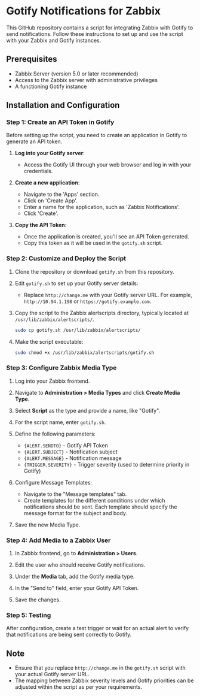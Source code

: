 # Gotify Notifications for Zabbix

This GitHub repository contains a script for integrating Zabbix with Gotify to send notifications. Follow these instructions to set up and use the script with your Zabbix and Gotify instances.

## Prerequisites

- Zabbix Server (version 5.0 or later recommended)
- Access to the Zabbix server with administrative privileges
- A functioning Gotify instance

## Installation and Configuration

### Step 1: Create an API Token in Gotify

Before setting up the script, you need to create an application in Gotify to generate an API token.

1. **Log into your Gotify server**:
   - Access the Gotify UI through your web browser and log in with your credentials.

2. **Create a new application**:
   - Navigate to the 'Apps' section.
   - Click on 'Create App'.
   - Enter a name for the application, such as 'Zabbix Notifications'.
   - Click 'Create'.

3. **Copy the API Token**:
   - Once the application is created, you'll see an API Token generated.
   - Copy this token as it will be used in the `gotify.sh` script.

### Step 2: Customize and Deploy the Script

1. Clone the repository or download `gotify.sh` from this repository.

2. Edit `gotify.sh` to set up your Gotify server details:
   
   - Replace `http://change.me` with your Gotify server URL. For example, `http://10.94.1.198` or `https://gotify.example.com`.

3. Copy the script to the Zabbix alertscripts directory, typically located at `/usr/lib/zabbix/alertscripts/`.

   ```bash
   sudo cp gotify.sh /usr/lib/zabbix/alertscripts/
   ```

4. Make the script executable:

   ```bash
   sudo chmod +x /usr/lib/zabbix/alertscripts/gotify.sh
   ```

### Step 3: Configure Zabbix Media Type

1. Log into your Zabbix frontend.

2. Navigate to **Administration > Media Types** and click **Create Media Type**.

3. Select **Script** as the type and provide a name, like "Gotify".

4. For the script name, enter `gotify.sh`.

5. Define the following parameters:
   - `{ALERT.SENDTO}` - Gotify API Token
   - `{ALERT.SUBJECT}` - Notification subject
   - `{ALERT.MESSAGE}` - Notification message
   - `{TRIGGER.SEVERITY}` - Trigger severity (used to determine priority in Gotify)

6. Configure Message Templates:
   - Navigate to the "Message templates" tab.
   - Create templates for the different conditions under which notifications should be sent. Each template should specify the message format for the subject and body.

7. Save the new Media Type.

### Step 4: Add Media to a Zabbix User

1. In Zabbix frontend, go to **Administration > Users**.

2. Edit the user who should receive Gotify notifications.

3. Under the **Media** tab, add the Gotify media type.

4. In the "Send to" field, enter your Gotify API Token.

5. Save the changes.

### Step 5: Testing

After configuration, create a test trigger or wait for an actual alert to verify that notifications are being sent correctly to Gotify.

## Note

- Ensure that you replace `http://change.me` in the `gotify.sh` script with your actual Gotify server URL.
- The mapping between Zabbix severity levels and Gotify priorities can be adjusted within the script as per your requirements.
